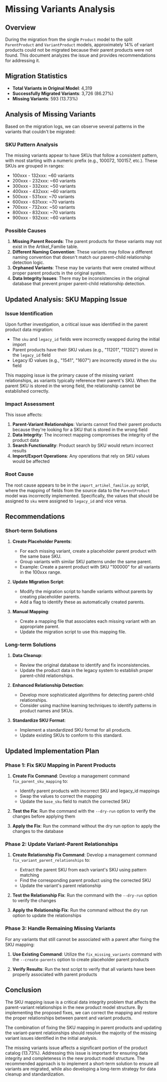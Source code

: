# Missing Variants Analysis

## Overview

During the migration from the single `Product` model to the split `ParentProduct` and `VariantProduct` models, approximately 14% of variant products could not be migrated because their parent products were not found. This document analyzes the issue and provides recommendations for addressing it.

## Migration Statistics

- **Total Variants in Original Model**: 4,319
- **Successfully Migrated Variants**: 3,726 (86.27%)
- **Missing Variants**: 593 (13.73%)

## Analysis of Missing Variants

Based on the migration logs, we can observe several patterns in the variants that couldn't be migrated:

### SKU Pattern Analysis

The missing variants appear to have SKUs that follow a consistent pattern, with most starting with a numeric prefix (e.g., 100072, 100157, etc.). These SKUs are grouped in ranges:
- 100xxx - 132xxx: ~60 variants
- 200xxx - 232xxx: ~60 variants
- 300xxx - 332xxx: ~50 variants
- 400xxx - 432xxx: ~60 variants
- 500xxx - 531xxx: ~70 variants
- 600xxx - 631xxx: ~70 variants
- 700xxx - 732xxx: ~50 variants
- 800xxx - 832xxx: ~70 variants
- 900xxx - 932xxx: ~60 variants

### Possible Causes

1. **Missing Parent Records**: The parent products for these variants may not exist in the Artikel_Familie table.
2. **Different Naming Convention**: These variants may follow a different naming convention that doesn't match our parent-child relationship detection logic.
3. **Orphaned Variants**: These may be variants that were created without proper parent products in the original system.
4. **Data Integrity Issues**: There may be inconsistencies in the original database that prevent proper parent-child relationship detection.

## Updated Analysis: SKU Mapping Issue

### Issue Identification

Upon further investigation, a critical issue was identified in the parent product data migration:

- The `sku` and `legacy_id` fields were incorrectly swapped during the initial import
- Parent products have their SKU values (e.g., "11201", "11202") stored in the `legacy_id` field
- Legacy ID values (e.g., "1541", "1607") are incorrectly stored in the `sku` field

This mapping issue is the primary cause of the missing variant relationships, as variants typically reference their parent's SKU. When the parent SKU is stored in the wrong field, the relationship cannot be established correctly.

### Impact Assessment

This issue affects:

1. **Parent-Variant Relationships**: Variants cannot find their parent products because they're looking for a SKU that is stored in the wrong field
2. **Data Integrity**: The incorrect mapping compromises the integrity of the product data
3. **Search Functionality**: Product search by SKU would return incorrect results
4. **Import/Export Operations**: Any operations that rely on SKU values would be affected

### Root Cause

The root cause appears to be in the `import_artikel_familie.py` script, where the mapping of fields from the source data to the `ParentProduct` model was incorrectly implemented. Specifically, the values that should be assigned to `sku` were assigned to `legacy_id` and vice versa.

## Recommendations

### Short-term Solutions

1. **Create Placeholder Parents**:
   - For each missing variant, create a placeholder parent product with the same base SKU.
   - Group variants with similar SKU patterns under the same parent.
   - Example: Create a parent product with SKU "100000" for all variants in the 100xxx range.

2. **Update Migration Script**:
   - Modify the migration script to handle variants without parents by creating placeholder parents.
   - Add a flag to identify these as automatically created parents.

3. **Manual Mapping**:
   - Create a mapping file that associates each missing variant with an appropriate parent.
   - Update the migration script to use this mapping file.

### Long-term Solutions

1. **Data Cleanup**:
   - Review the original database to identify and fix inconsistencies.
   - Update the product data in the legacy system to establish proper parent-child relationships.

2. **Enhanced Relationship Detection**:
   - Develop more sophisticated algorithms for detecting parent-child relationships.
   - Consider using machine learning techniques to identify patterns in product names and SKUs.

3. **Standardize SKU Format**:
   - Implement a standardized SKU format for all products.
   - Update existing SKUs to conform to this standard.

## Updated Implementation Plan

### Phase 1: Fix SKU Mapping in Parent Products

1. **Create Fix Command**: Develop a management command `fix_parent_sku_mapping` to:
   - Identify parent products with incorrect SKU and legacy_id mappings
   - Swap the values to correct the mapping
   - Update the `base_sku` field to match the corrected SKU

2. **Test the Fix**: Run the command with the `--dry-run` option to verify the changes before applying them

3. **Apply the Fix**: Run the command without the dry run option to apply the changes to the database

### Phase 2: Update Variant-Parent Relationships

1. **Create Relationship Fix Command**: Develop a management command `fix_variant_parent_relationships` to:
   - Extract the parent SKU from each variant's SKU using pattern matching
   - Find the corresponding parent product using the corrected SKU
   - Update the variant's parent relationship

2. **Test the Relationship Fix**: Run the command with the `--dry-run` option to verify the changes

3. **Apply the Relationship Fix**: Run the command without the dry run option to update the relationships

### Phase 3: Handle Remaining Missing Variants

For any variants that still cannot be associated with a parent after fixing the SKU mapping:

1. **Use Existing Command**: Utilize the `fix_missing_variants` command with the `--create-parents` option to create placeholder parent products

2. **Verify Results**: Run the test script to verify that all variants have been properly associated with parent products

## Conclusion

The SKU mapping issue is a critical data integrity problem that affects the parent-variant relationships in the new product model structure. By implementing the proposed fixes, we can correct the mapping and restore the proper relationships between parent and variant products.

The combination of fixing the SKU mapping in parent products and updating the variant-parent relationships should resolve the majority of the missing variant issues identified in the initial analysis.

The missing variants issue affects a significant portion of the product catalog (13.73%). Addressing this issue is important for ensuring data integrity and completeness in the new product model structure. The recommended approach is to implement a short-term solution to ensure all variants are migrated, while also developing a long-term strategy for data cleanup and standardization. 